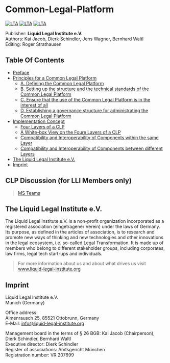 # Common-Legal-Platform
[![LTA](https://img.shields.io/badge/CLP-Ecosystem-blue)](https://github.com/Liquid-Legal-Institute/Common-Legal-Platform)
[![LTA](https://img.shields.io/badge/CLP-Community-orange)](https://github.com/Liquid-Legal-Institute/Common-Legal-Platform)
[![LTA](https://img.shields.io/badge/CLP-Framework-green)](https://github.com/Liquid-Legal-Institute/Common-Legal-Platform)

Publisher: **Liquid Legal Institute e.V.**  
Authors: Kai Jacob, Dierk Schindler, Jens Wagner, Bernhard Waltl  
Editing: Roger Strathausen  

## Table Of Contents
- [Preface](Principles.md#preface)
- [Principles for a Common Legal Platform](Principles.md#principles-for-a-common-legal-platform)
  * [A. Defining the Common Legal Platform](Principles.md#a-defining-the-common-legal-platform)
  * [B. Setting up the structure and the technical standards of the Common Legal Platform](Principles.md#b-setting-up-the-structure-and-the-technical-standards-of-the-common-legal-platform)
  * [C. Ensure that the use of the Common Legal Platform is in the interest of all](Principles.md#c-ensure-that-the-use-of-the-common-legal-platform-is-in-the-interest-of-all)
  * [D. Establishing a governance structure for administrating the Common Legal Platform](Principles.md#d-establishing-a-governance-structure-for-administrating-the-common-legal-platform)
- [Implementation Concept](ImplementationConcept.md)
  * [Four Layers of a CLP](ImplementationConcept.md#four-layers-of-a-clp)
  * [A White-box View on the Foure Layers of a CLP](ImplementationConcept.md#a-white-box-view-on-the-foure-layers-of-a-clp)
  * [Compatibility and Interoperability of Components within the same Layer ](ImplementationConcept.md#compatibility-and-interoperability-of-components-within-the-same-layer)
  * [Compatibility and Interoperability of Components between different Layers ](ImplementationConcept.md#compatibility-and-interoperability-of-components-between-different-layers)
- [The Liquid Legal Institute e.V.](Principles.md#the-liquid-legal-institute-ev)
- [Imprint](Principles.md#imprint)

## CLP Discussion (for LLI Members only)
> [MS Teams](https://teams.microsoft.com/l/channel/19%3a205858168d574d35973dc45d366d45cc%40thread.skype/CLP%2520Principles?groupId=a98e327d-078e-4f27-a44c-c4930a5a1093&tenantId=f7f1ba90-f358-4d58-bbef-e0ed90225009)


## The Liquid Legal Institute e.V.
The Liquid Legal Institute e.V. is a non-profit organization incorporated as a registered association (eingetragener Verein) under the laws of Germany. Its purpose, as defined in the articles of association, is to research and promote new ways of thinking and new technologies and other innovations in the legal ecosystem, i.e. so-called Legal Transformation. It is made up of members who belong to different stakeholder groups, including corporates, law firms, legal tech start-ups and individuals. 

> For more information about us and about what drives us visit www.liquid-legal-institute.org

## Imprint
Liquid Legal Institute e.V.  
Munich (Germany)

Office address:  
Almenrausch 25, 85521 Ottobrunn, Germany  
E-Mail: info@liquid-legal-institute.org

Management board in the terms of § 26 BGB: Kai Jacob (Chairperson), Dierk Schindler, Bernhard Waltl  
Executive director: Dierk Schindler  
Register of associations: Amtsgericht München  
Registration number: VR 207699  
